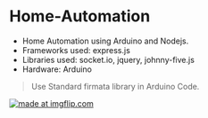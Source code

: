 # Home-Automation
- Home Automation using Arduino and Nodejs. 
- Frameworks used: express.js
- Libraries used: socket.io, jquery, johnny-five.js
- Hardware: Arduino

> Use Standard firmata library in Arduino Code.


<a href="https://imgflip.com/gif/27do5r"><img src="https://i.imgflip.com/27do5r.gif" title="made at imgflip.com"/></a>
